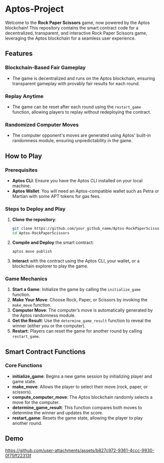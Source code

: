 # Aptos-Project

Welcome to the **Rock Paper Scissors** game, now powered by the Aptos blockchain! This repository contains the smart contract code for a decentralized, transparent, and interactive Rock Paper Scissors game, leveraging the Aptos blockchain for a seamless user experience.

## Features

### **Blockchain-Based Fair Gameplay**
   - The game is decentralized and runs on the Aptos blockchain, ensuring transparent gameplay with provably fair results for each round.

### **Replay Anytime**
   - The game can be reset after each round using the `restart_game` function, allowing players to replay without redeploying the contract.

### **Randomized Computer Moves**
   - The computer opponent's moves are generated using Aptos' built-in randomness module, ensuring unpredictability in the game.

## How to Play

### Prerequisites
- **Aptos CLI**: Ensure you have the Aptos CLI installed on your local machine.
- **Aptos Wallet**: You will need an Aptos-compatible wallet such as Petra or Martian with some APT tokens for gas fees.

### Steps to Deploy and Play

1. **Clone the repository**:
    ```bash
    git clone https://github.com/your_github_name/Aptos-RockPaperScissors.git
    cd Aptos-RockPaperScissors
    ```

2. **Compile and Deploy** the smart contract:
    ```bash
    aptos move publish
    ```

3. **Interact** with the contract using the Aptos CLI, your wallet, or a blockchain explorer to play the game.

### Game Mechanics
1. **Start a Game**: Initialize the game by calling the `initialize_game` function.
2. **Make Your Move**: Choose Rock, Paper, or Scissors by invoking the `make_move` function.
3. **Computer Move**: The computer’s move is automatically generated by the Aptos randomness module.
4. **Get the Result**: Use the `determine_game_result` function to reveal the winner (either you or the computer).
5. **Restart**: Players can reset the game for another round by calling `restart_game`.

## Smart Contract Functions

### Core Functions

- **initialize_game**: Begins a new game session by initializing player and game state.
- **make_move**: Allows the player to select their move (rock, paper, or scissors).
- **compute_computer_move**: The Aptos blockchain randomly selects a move for the computer.
- **determine_game_result**: This function compares both moves to determine the winner and updates the score.
- **restart_game**: Resets the game state, allowing the player to play another round.

## Demo


https://github.com/user-attachments/assets/b827c972-9361-4ccc-9930-0f75ff22313f

